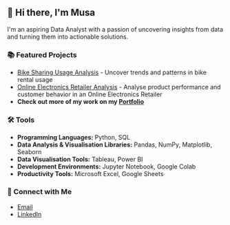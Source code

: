 ## 👋 Hi there, I'm Musa
I'm an aspiring Data Analyst with a passion of uncovering insights from data and turning them into actionable solutions.

### 📚 Featured Projects
- [Bike Sharing Usage Analysis](https://github.com/musabhrn/bike-sharing-usage-analysis.git) - Uncover trends and patterns in bike rental usage
- [Online Electronics Retailer Analysis](https://github.com/musabhrn/online-electronics-retailer-analysis.git) - Analyse product performance and customer behavior in an Online Electronics Retailer
- **Check out more of my work on my [Portfolio](https://www.example.com)**  

### 🛠️ Tools
- **Programming Languages:** Python, SQL
- **Data Analysis & Visualisation Libraries:** Pandas, NumPy, Matplotlib, Seaborn
- **Data Visualisation Tools:** Tableau, Power BI
- **Development Environments:** Jupyter Notebook, Google Colab
- **Productivity Tools:** Microsoft Excel, Google Sheets

### 🤝 Connect with Me
- [Email](mailto:musaharon07@gmail.com)
- [LinkedIn](https://www.linkedin.com/in/musabhrn/)
